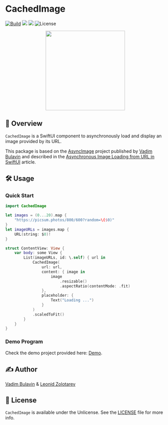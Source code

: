 # CachedImage

[![Build](https://github.com/leoz/CachedImage/actions/workflows/swift.yml/badge.svg?branch=master)](https://github.com/leoz/CachedImage/actions/workflows/swift.yml)
[![](https://img.shields.io/endpoint?url=https%3A%2F%2Fswiftpackageindex.com%2Fapi%2Fpackages%2Fleoz%2FCachedImage%2Fbadge%3Ftype%3Dswift-versions)](https://swiftpackageindex.com/leoz/CachedImage)
[![](https://img.shields.io/endpoint?url=https%3A%2F%2Fswiftpackageindex.com%2Fapi%2Fpackages%2Fleoz%2FCachedImage%2Fbadge%3Ftype%3Dplatforms)](https://swiftpackageindex.com/leoz/CachedImage)
![License](https://img.shields.io/github/license/leoz/CachedImage)

<p align="center">
    <img src="https://github.com/leoz/CachedImage/blob/master/Assets/demo.gif" style="margin: auto; width: 250px"/>
</p>

## 🔭 Overview

`CachedImage` is a SwiftUI component to asynchronously load and display an image provided by its URL. 

This package is based on the [AsyncImage](https://github.com/V8tr/AsyncImage) project published by [Vadim Bulavin](https://github.com/V8tr) and described in the [Asynchronous Image Loading from URL in SwiftUI](https://www.vadimbulavin.com/asynchronous-swiftui-image-loading-from-url-with-combine-and-swift/) article.

## 🛠️ Usage

### Quick Start

```swift
import CachedImage

let images = (0...20).map {
    "https://picsum.photos/800/600?random=\($0)"
}
let imageURLs = images.map {
    URL(string: $0)!
}

struct ContentView: View {
    var body: some View {
        List(imageURLs, id: \.self) { url in
            CachedImage(
                url: url,
                content: { image in
                    image
                        .resizable()
                        .aspectRatio(contentMode: .fit)
                },
                placeholder: {
                    Text("Loading ...")
                }
            )
            .scaledToFit()
        }
    }
}
```

### Demo Program

Check the demo project provided here: [Demo](./Demo/).

## ✍️ Author

[Vadim Bulavin](https://github.com/V8tr) & [Leonid Zolotarev](https://github.com/leoz)

## 📃 License

`CachedImage` is available under the Unlicense. See the [LICENSE](./LICENSE.md) file for more info.

